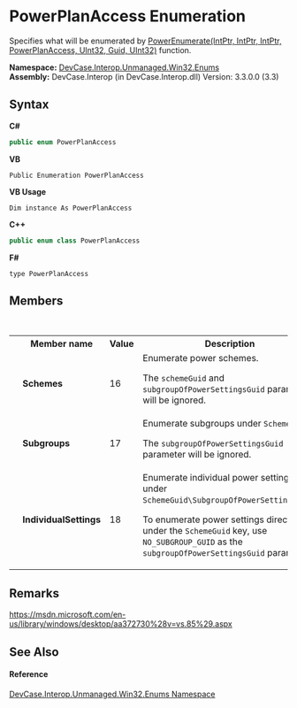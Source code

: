 # PowerPlanAccess Enumeration
 

Specifies what will be enumerated by <a href="M_DevCase_Interop_Unmanaged_Win32_NativeMethods_PowerEnumerate">PowerEnumerate(IntPtr, IntPtr, IntPtr, PowerPlanAccess, UInt32, Guid, UInt32)</a> function.

**Namespace:**&nbsp;<a href="N_DevCase_Interop_Unmanaged_Win32_Enums">DevCase.Interop.Unmanaged.Win32.Enums</a><br />**Assembly:**&nbsp;DevCase.Interop (in DevCase.Interop.dll) Version: 3.3.0.0 (3.3)

## Syntax

**C#**<br />
``` C#
public enum PowerPlanAccess
```

**VB**<br />
``` VB
Public Enumeration PowerPlanAccess
```

**VB Usage**<br />
``` VB Usage
Dim instance As PowerPlanAccess
```

**C++**<br />
``` C++
public enum class PowerPlanAccess
```

**F#**<br />
``` F#
type PowerPlanAccess
```


## Members
&nbsp;<table><tr><th></th><th>Member name</th><th>Value</th><th>Description</th></tr><tr><td /><td target="F:DevCase.Interop.Unmanaged.Win32.Enums.PowerPlanAccess.Schemes">**Schemes**</td><td>16</td><td>Enumerate power schemes. 

 The `schemeGuid` and `subgroupOfPowerSettingsGuid` parameters will be ignored.</td></tr><tr><td /><td target="F:DevCase.Interop.Unmanaged.Win32.Enums.PowerPlanAccess.Subgroups">**Subgroups**</td><td>17</td><td>Enumerate subgroups under `SchemeGuid`. 

 The `subgroupOfPowerSettingsGuid` parameter will be ignored.</td></tr><tr><td /><td target="F:DevCase.Interop.Unmanaged.Win32.Enums.PowerPlanAccess.IndividualSettings">**IndividualSettings**</td><td>18</td><td>Enumerate individual power settings under `SchemeGuid\SubgroupOfPowerSettingsGuid`. 

 To enumerate power settings directly under the `SchemeGuid` key, use `NO_SUBGROUP_GUID` as the `subgroupOfPowerSettingsGuid` parameter.</td></tr></table>

## Remarks
<a href="https://msdn.microsoft.com/en-us/library/windows/desktop/aa372730%28v=vs.85%29.aspx" target="_blank">https://msdn.microsoft.com/en-us/library/windows/desktop/aa372730%28v=vs.85%29.aspx</a>

## See Also


#### Reference
<a href="N_DevCase_Interop_Unmanaged_Win32_Enums">DevCase.Interop.Unmanaged.Win32.Enums Namespace</a><br />